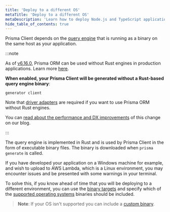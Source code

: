 ```yaml
---
title: 'Deploy to a different OS'
metaTitle: 'Deploy to a different OS'
metaDescription: 'Learn how to deploy Node.js and TypeScript applications that are using Prisma Client to a different operating system.'
hide_table_of_contents: true
---
```


Prisma Client depends on the [query engine](/orm/more/under-the-hood/engines) that is running as a binary on the same host as your application.

:::note

As of [v6.16.0](https://pris.ly/release/6.16.0), Prisma ORM can be used without Rust engines in production applications. Learn more [here](/orm/prisma-client/setup-and-configuration/no-rust-engine).

**When enabled, your Prisma Client will be generated without a Rust-based query engine binary**:

```prisma
generator client
```

Note that [driver adapters](/orm/overview/databases/database-drivers#driver-adapters) are required if you want to use Prisma ORM without Rust engines.

You can [read about the performance and DX improvements](https://www.prisma.io/blog/prisma-orm-without-rust-latest-performance-benchmarks) of this change on our blog.

:::

The query engine is implemented in Rust and is used by Prisma Client in the form of executable binary files. The binary is downloaded when `prisma generate` is called.

If you have developed your application on a Windows machine for example, and wish to upload to AWS Lambda, which is a Linux environment, you may encounter issues and be presented with some warnings in your terminal.

To solve this, if you know ahead of time that you will be deploying to a different environment, you can use the [binary targets](/orm/prisma-schema/overview/generators#binary-targets) and specify which of the [supported operating systems](/orm/reference/prisma-schema-reference#binarytargets-options) binaries should be included.

> **Note**: If your OS isn't supported you can include a [custom binary](/orm/more/under-the-hood/engines#using-custom-engine-libraries-or-binaries).
